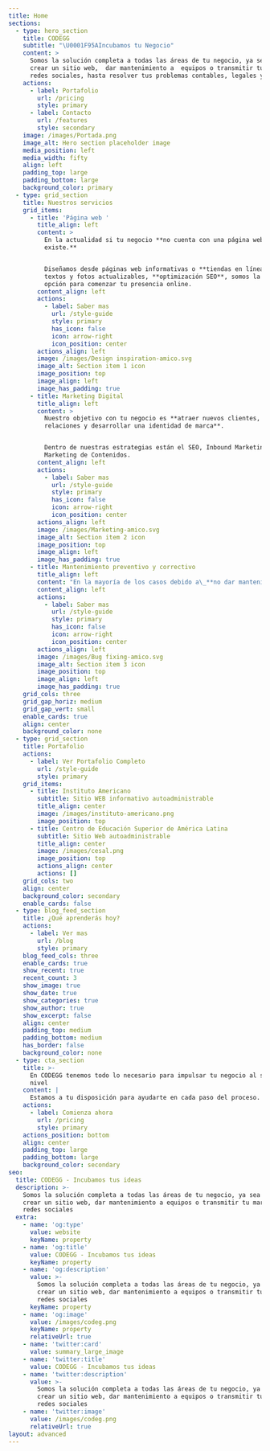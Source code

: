 ```yaml
---
title: Home
sections:
  - type: hero_section
    title: CODEGG
    subtitle: "\U0001F95AIncubamos tu Negocio"
    content: >
      Somos la solución completa a todas las áreas de tu negocio, ya sea desde
      crear un sitio web,  dar mantenimiento a  equipos o transmitir tu marca en
      redes sociales, hasta resolver tus problemas contables, legales y mas ❤
    actions:
      - label: Portafolio
        url: /pricing
        style: primary
      - label: Contacto
        url: /features
        style: secondary
    image: /images/Portada.png
    image_alt: Hero section placeholder image
    media_position: left
    media_width: fifty
    align: left
    padding_top: large
    padding_bottom: large
    background_color: primary
  - type: grid_section
    title: Nuestros servicios
    grid_items:
      - title: 'Página web '
        title_align: left
        content: >
          En la actualidad si tu negocio **no cuenta con una página web no
          existe.**


          Diseñamos desde páginas web informativas o **tiendas en línea**, con
          textos y fotos actualizables, **optimización SEO**, somos la mejor
          opción para comenzar tu presencia online.
        content_align: left
        actions:
          - label: Saber mas
            url: /style-guide
            style: primary
            has_icon: false
            icon: arrow-right
            icon_position: center
        actions_align: left
        image: /images/Design inspiration-amico.svg
        image_alt: Section item 1 icon
        image_position: top
        image_align: left
        image_has_padding: true
      - title: Marketing Digital
        title_align: left
        content: >
          Nuestro objetivo con tu negocio es **atraer nuevos clientes, crear
          relaciones y desarrollar una identidad de marca**. 


          Dentro de nuestras estrategias están el SEO, Inbound Marketing y el
          Marketing de Contenidos.
        content_align: left
        actions:
          - label: Saber mas
            url: /style-guide
            style: primary
            has_icon: false
            icon: arrow-right
            icon_position: center
        actions_align: left
        image: /images/Marketing-amico.svg
        image_alt: Section item 2 icon
        image_position: top
        image_align: left
        image_has_padding: true
      - title: Mantenimiento preventivo y correctivo
        title_align: left
        content: "En la mayoría de los casos debido a\_**no dar mantenimiento oportuno a tus computadoras**, ocasionan fallos por\_**calentamiento, virus** entre otros.\n\nSomos la solución, contamos con pólizas de mantenimiento y puedes consultar el historial de mantenimiento de tu equipo en todo momento.\n"
        content_align: left
        actions:
          - label: Saber mas
            url: /style-guide
            style: primary
            has_icon: false
            icon: arrow-right
            icon_position: center
        actions_align: left
        image: /images/Bug fixing-amico.svg
        image_alt: Section item 3 icon
        image_position: top
        image_align: left
        image_has_padding: true
    grid_cols: three
    grid_gap_horiz: medium
    grid_gap_vert: small
    enable_cards: true
    align: center
    background_color: none
  - type: grid_section
    title: Portafolio
    actions:
      - label: Ver Portafolio Completo
        url: /style-guide
        style: primary
    grid_items:
      - title: Instituto Americano
        subtitle: Sitio WEB informativo autoadministrable
        title_align: center
        image: /images/instituto-americano.png
        image_position: top
      - title: Centro de Educación Superior de América Latina
        subtitle: Sitio Web autoadministrable
        title_align: center
        image: /images/cesal.png
        image_position: top
        actions_align: center
        actions: []
    grid_cols: two
    align: center
    background_color: secondary
    enable_cards: false
  - type: blog_feed_section
    title: ¿Qué aprenderás hoy?
    actions:
      - label: Ver mas
        url: /blog
        style: primary
    blog_feed_cols: three
    enable_cards: true
    show_recent: true
    recent_count: 3
    show_image: true
    show_date: true
    show_categories: true
    show_author: true
    show_excerpt: false
    align: center
    padding_top: medium
    padding_bottom: medium
    has_border: false
    background_color: none
  - type: cta_section
    title: >-
      En CODEGG tenemos todo lo necesario para impulsar tu negocio al siguiente
      nivel
    content: |
      Estamos a tu disposición para ayudarte en cada paso del proceso.
    actions:
      - label: Comienza ahora
        url: /pricing
        style: primary
    actions_position: bottom
    align: center
    padding_top: large
    padding_bottom: large
    background_color: secondary
seo:
  title: CODEGG - Incubamos tus ideas
  description: >-
    Somos la solución completa a todas las áreas de tu negocio, ya sea desde
    crear un sitio web, dar mantenimiento a equipos o transmitir tu marca en
    redes sociales
  extra:
    - name: 'og:type'
      value: website
      keyName: property
    - name: 'og:title'
      value: CODEGG - Incubamos tus ideas
      keyName: property
    - name: 'og:description'
      value: >-
        Somos la solución completa a todas las áreas de tu negocio, ya sea desde
        crear un sitio web, dar mantenimiento a equipos o transmitir tu marca en
        redes sociales
      keyName: property
    - name: 'og:image'
      value: /images/codeg.png
      keyName: property
      relativeUrl: true
    - name: 'twitter:card'
      value: summary_large_image
    - name: 'twitter:title'
      value: CODEGG - Incubamos tus ideas
    - name: 'twitter:description'
      value: >-
        Somos la solución completa a todas las áreas de tu negocio, ya sea desde
        crear un sitio web, dar mantenimiento a equipos o transmitir tu marca en
        redes sociales
    - name: 'twitter:image'
      value: /images/codeg.png
      relativeUrl: true
layout: advanced
---
```

